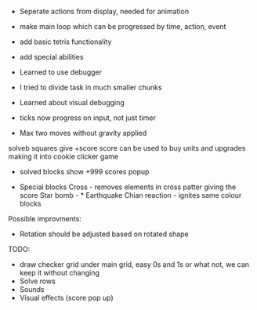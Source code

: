 * Seperate actions from display, needed for animation
* make main loop which can be progressed by time, action, event
* add basic tetris functionality
* add special abilities



* Learned to use debugger
* I tried to divide task in much smaller chunks
* Learned about visual debugging
* ticks now progress on input, not just timer
* Max two moves without gravity applied

solveb squares give +score
score can be used to buy units and upgrades
making it into cookie clicker game

* solved blocks show +999 scores popup

* Special blocks
Cross - removes elements in cross patter giving the score
Star bomb - *
Earthquake 
Chian reaction - ignites same colour blocks

Possible improvments:
 * Rotation should be adjusted based on rotated shape


 TODO:
 * draw checker grid under main grid, easy 0s and 1s or what not, we can keep it without changing
 * Solve rows
 * Sounds
 * Visual effects (score pop up)

